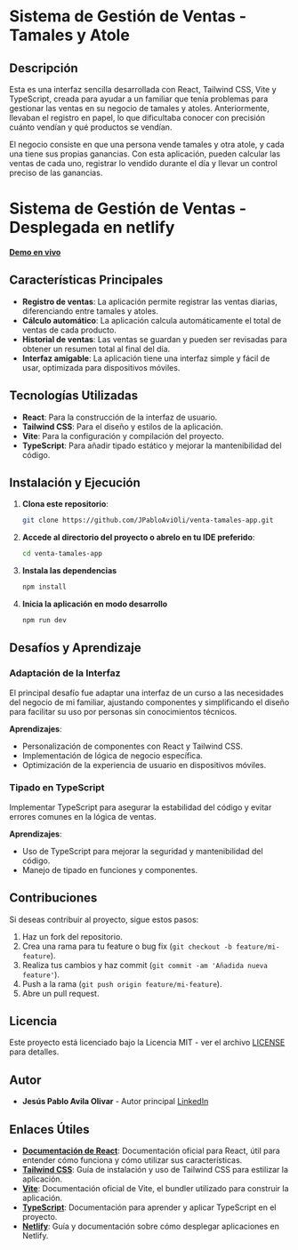 # Sistema de Gestión de Ventas - Tamales y Atole

## Descripción

Esta es una interfaz sencilla desarrollada con React, Tailwind CSS, Vite y TypeScript, creada para ayudar a un familiar que tenía problemas para gestionar las ventas en su negocio de tamales y atoles. Anteriormente, llevaban el registro en papel, lo que dificultaba conocer con precisión cuánto vendían y qué productos se vendían.

El negocio consiste en que una persona vende tamales y otra atole, y cada una tiene sus propias ganancias. Con esta aplicación, pueden calcular las ventas de cada uno, registrar lo vendido durante el día y llevar un control preciso de las ganancias.

# Sistema de Gestión de Ventas - Desplegada en netlify

[**Demo en vivo**](https://tamales-la-guerita.netlify.app/)


## Características Principales

- **Registro de ventas**: La aplicación permite registrar las ventas diarias, diferenciando entre tamales y atoles.
- **Cálculo automático**: La aplicación calcula automáticamente el total de ventas de cada producto.
- **Historial de ventas**: Las ventas se guardan y pueden ser revisadas para obtener un resumen total al final del día.
- **Interfaz amigable**: La aplicación tiene una interfaz simple y fácil de usar, optimizada para dispositivos móviles.

## Tecnologías Utilizadas

- **React**: Para la construcción de la interfaz de usuario.
- **Tailwind CSS**: Para el diseño y estilos de la aplicación.
- **Vite**: Para la configuración y compilación del proyecto.
- **TypeScript**: Para añadir tipado estático y mejorar la mantenibilidad del código.

## Instalación y Ejecución

1. **Clona este repositorio**:
   ```bash
   git clone https://github.com/JPabloAviOli/venta-tamales-app.git

2. **Accede al directorio del proyecto o abrelo en tu IDE preferido**:
   ```bash
   cd venta-tamales-app
   
3. **Instala las dependencias**
   ```bash
   npm install
4. **Inicia la aplicación en modo desarrollo**
   ```bash
   npm run dev

## Desafíos y Aprendizaje

### Adaptación de la Interfaz

El principal desafío fue adaptar una interfaz de un curso a las necesidades del negocio de mi familiar, ajustando componentes y simplificando el diseño para facilitar su uso por personas sin conocimientos técnicos.

**Aprendizajes**:
- Personalización de componentes con React y Tailwind CSS.
- Implementación de lógica de negocio específica.
- Optimización de la experiencia de usuario en dispositivos móviles.

### Tipado en TypeScript

Implementar TypeScript para asegurar la estabilidad del código y evitar errores comunes en la lógica de ventas.

**Aprendizajes**:
- Uso de TypeScript para mejorar la seguridad y mantenibilidad del código.
- Manejo de tipado en funciones y componentes.

## Contribuciones

Si deseas contribuir al proyecto, sigue estos pasos:

1. Haz un fork del repositorio.
2. Crea una rama para tu feature o bug fix (`git checkout -b feature/mi-feature`).
3. Realiza tus cambios y haz commit (`git commit -am 'Añadida nueva feature'`).
4. Push a la rama (`git push origin feature/mi-feature`).
5. Abre un pull request.

## Licencia

Este proyecto está licenciado bajo la Licencia MIT - ver el archivo [LICENSE](LICENSE) para detalles.

## Autor

- **Jesús Pablo Avila Olivar** - Autor principal [LinkedIn](https://www.linkedin.com/in/pablo-avila-olivar/)

## Enlaces Útiles

- **[Documentación de React](https://reactdev)**: Documentación oficial para React, útil para entender cómo funciona y cómo utilizar sus características.
- **[Tailwind CSS](https://tailwindcss.com/docs/installation)**: Guía de instalación y uso de Tailwind CSS para estilizar la aplicación.
- **[Vite](https://vitejs.dev/)**: Documentación oficial de Vite, el bundler utilizado para construir la aplicación.
- **[TypeScript](https://www.typescriptlang.org/docs/)**: Documentación para aprender y aplicar TypeScript en el proyecto.
- **[Netlify](https://docs.netlify.com/)**: Guía y documentación sobre cómo desplegar aplicaciones en Netlify.



